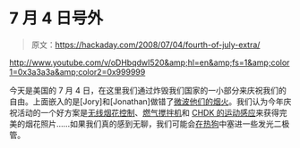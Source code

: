 # 7 月 4 日号外

> 原文：<https://hackaday.com/2008/07/04/fourth-of-july-extra/>

<http://www.youtube.com/v/oDHbqdwI520&amp;hl=en&amp;fs=1&amp;color1=0x3a3a3a&amp;color2=0x999999>

  
今天是美国的 7 月 4 日，在这里我们通过炸毁我们国家的一小部分来庆祝我们的自由。上面嵌入的是[Jory]和[Jonathan]做错了[微波他们的烟火](http://www.youtube.com/watch?v=oDHbqdwI520)。我们认为今年庆祝活动的一个好方案是[无线烟花控制](http://www.hackaday.com/2008/03/24/wireless-fireworks-controller/)、[燃气搅拌机](http://www.hackaday.com/2008/05/26/beverage-hacks/)和 [CHDK 的运动感应](http://www.hackaday.com/2008/05/27/how-to-expand-your-camera-with-chdk/)来获得完美的烟花照片……如果我们真的感到无聊，我们可能会[在热狗](http://www.hackaday.com/2007/07/04/fourth-o-july-entertainment/)中塞进一些发光二极管。